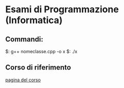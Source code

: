 Esami di Programmazione (Informatica)
===

## Commandi:
$: g++ nomeclasse.cpp -o x
$: ./x


## Corso di riferimento
[pagina del corso](http://www.cs.unibo.it/~laneve/programming.html)


